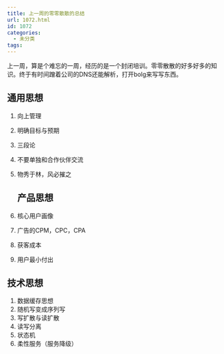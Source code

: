 ```yaml
---
title: 上一周的零零散散的总结
url: 1072.html
id: 1072
categories:
  - 未分类
tags:
---
```


上一周，算是个难忘的一周，经历的是一个封闭培训。零零散散的好多好多的知识。终于有时间蹭着公司的DNS还能解析，打开bolg来写写东西。

通用思想
----

1.  向上管理
2.  明确目标与预期
3.  三段论
4.  不要单独和合作伙伴交流
5.  物秀于林，风必摧之
    
    产品思想
    ----
    
6.  核心用户画像
7.  广告的CPM，CPC，CPA
8.  获客成本
9.  用户最小付出

技术思想
----

1.  数据缓存思想
2.  随机写变成序列写
3.  写扩散与读扩散
4.  读写分离
5.  状态机
6.  柔性服务（服务降级）